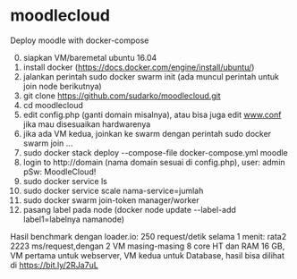 # moodlecloud
Deploy moodle with docker-compose

0. siapkan VM/baremetal ubuntu 16.04
1. install docker (https://docs.docker.com/engine/install/ubuntu/)
2. jalankan perintah sudo docker swarm init (ada muncul perintah untuk join node berikutnya)
3. git clone https://github.com/sudarko/moodlecloud.git
4. cd moodlecloud
5. edit config.php (ganti domain misalnya), atau bisa juga edit www.conf jika mau disesuaikan hardwarenya
6. jika ada VM kedua, joinkan ke swarm dengan perintah sudo docker swarm join ...
7. sudo docker stack deploy --compose-file docker-compose.yml moodle
8. login to http://domain (nama domain sesuai di config.php), user: admin pSw: MoodleCloud!
8. sudo docker service ls
9. sudo docker service scale nama-service=jumlah
10. sudo docker swarm join-token manager/worker
11. pasang label pada node (docker node update --label-add label1=labelnya namanode)

Hasil benchmark dengan loader.io: 250 request/detik selama 1 menit: rata2 2223 ms/request,dengan 2 VM masing-masing 8 core HT dan RAM 16 GB, VM pertama untuk webserver, VM kedua untuk Database, hasil bisa dilihat di https://bit.ly/2RJa7uL
